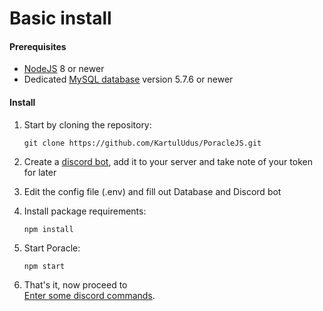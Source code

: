 # Basic install

#### Prerequisites

* [NodeJS](https://nodejs.org/en/) 8 or newer
* Dedicated [MySQL database](mysql.md) version 5.7.6 or newer


#### Install


1. Start by cloning the repository:  
   ```
   git clone https://github.com/KartulUdus/PoracleJS.git
   ```

2. Create a [discord bot](discordbot.md), add it to your server and take note of your token for later


3. Edit the config file (.env) and fill out Database and Discord bot
    
    
4. Install package requirements:
    ```
    npm install
    ```
5. Start Poracle:

    ```
    npm start
    ```

7. That's it, now proceed to  
[Enter some discord commands](commands.md).
        
